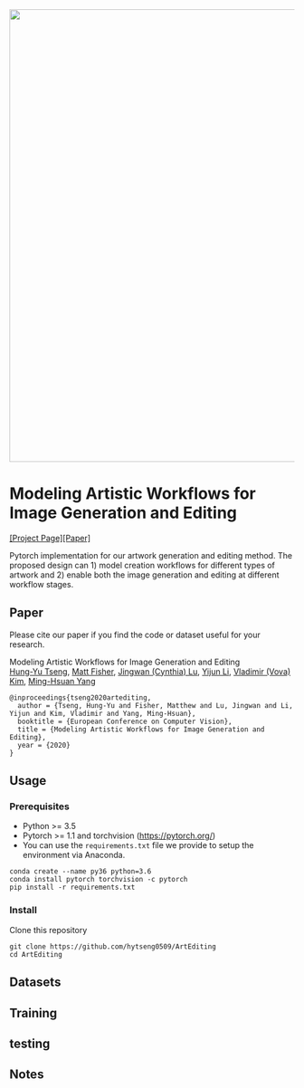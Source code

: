 <img src='imgs/teaser.png' width="800px">

# Modeling Artistic Workflows for Image Generation and Editing
[[Project Page]]()[[Paper]]()

Pytorch implementation for our artwork generation and editing method. The proposed design can 1) model creation workflows for different types of artwork and 2) enable both the image generation and editing at different workflow stages.

## Paper
Please cite our paper if you find the code or dataset useful for your research.

Modeling Artistic Workflows for Image Generation and Editing<br>
[Hung-Yu Tseng](https://sites.google.com/site/hytseng0509/), [Matt Fisher](https://techmatt.github.io/), [Jingwan (Cynthia) Lu](https://research.adobe.com/person/jingwan-lu/), [Yijun Li](https://yijunmaverick.github.io/), [Vladimir (Vova) Kim](http://www.vovakim.com/), [Ming-Hsuan Yang](http://faculty.ucmerced.edu/mhyang/)<br>
```
@inproceedings{tseng2020artediting,
  author = {Tseng, Hung-Yu and Fisher, Matthew and Lu, Jingwan and Li, Yijun and Kim, Vladimir and Yang, Ming-Hsuan},
  booktitle = {European Conference on Computer Vision},
  title = {Modeling Artistic Workflows for Image Generation and Editing},
  year = {2020}
}
```

## Usage

### Prerequisites
- Python >= 3.5
- Pytorch >= 1.1 and torchvision (https://pytorch.org/)
- You can use the `requirements.txt` file we provide to setup the environment via Anaconda.
```
conda create --name py36 python=3.6
conda install pytorch torchvision -c pytorch
pip install -r requirements.txt
```

### Install
Clone this repository
```
git clone https://github.com/hytseng0509/ArtEditing
cd ArtEditing
```

## Datasets

## Training

## testing

## Notes
